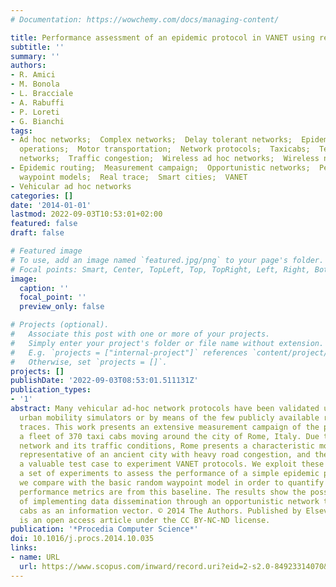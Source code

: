 ```yaml
---
# Documentation: https://wowchemy.com/docs/managing-content/

title: Performance assessment of an epidemic protocol in VANET using real traces
subtitle: ''
summary: ''
authors:
- R. Amici
- M. Bonola
- L. Bracciale
- A. Rabuffi
- P. Loreti
- G. Bianchi
tags:
- Ad hoc networks;  Complex networks;  Delay tolerant networks;  Epidemiology;  Fleet
  operations;  Motor transportation;  Network protocols;  Taxicabs;  Telecommunication
  networks;  Traffic congestion;  Wireless ad hoc networks;  Wireless networks
- Epidemic routing;  Measurement campaign;  Opportunistic networks;  Performance assessment;  Random
  waypoint models;  Real trace;  Smart cities;  VANET
- Vehicular ad hoc networks
categories: []
date: '2014-01-01'
lastmod: 2022-09-03T10:53:01+02:00
featured: false
draft: false

# Featured image
# To use, add an image named `featured.jpg/png` to your page's folder.
# Focal points: Smart, Center, TopLeft, Top, TopRight, Left, Right, BottomLeft, Bottom, BottomRight.
image:
  caption: ''
  focal_point: ''
  preview_only: false

# Projects (optional).
#   Associate this post with one or more of your projects.
#   Simply enter your project's folder or file name without extension.
#   E.g. `projects = ["internal-project"]` references `content/project/deep-learning/index.md`.
#   Otherwise, set `projects = []`.
projects: []
publishDate: '2022-09-03T08:53:01.511131Z'
publication_types:
- '1'
abstract: Many vehicular ad-hoc network protocols have been validated using complex
  urban mobility simulators or by means of the few publicly available real mobility
  traces. This work presents an extensive measurement campaign of the positions of
  a fleet of 370 taxi cabs moving around the city of Rome, Italy. Due to its street
  network and its traffic conditions, Rome presents a characteristic mobility pattern
  representative of an ancient city with heavy road congestion, and therefor provides
  a valuable test case to experiment VANET protocols. We exploit these traces to run
  a set of experiments to assess the performance of a simple epidemic protocol that
  we compare with the basic random waypoint model in order to quantify how far the
  performance metrics are from this baseline. The results show the possible outcomes
  of implementing data dissemination through an opportunistic network that uses taxi
  cabs as an information vector. © 2014 The Authors. Published by Elsevier B.V. This
  is an open access article under the CC BY-NC-ND license.
publication: '*Procedia Computer Science*'
doi: 10.1016/j.procs.2014.10.035
links:
- name: URL
  url: https://www.scopus.com/inward/record.uri?eid=2-s2.0-84923314070&doi=10.1016%2fj.procs.2014.10.035&partnerID=40&md5=dc7902fdabf224791cec452711ac624a
---
```

